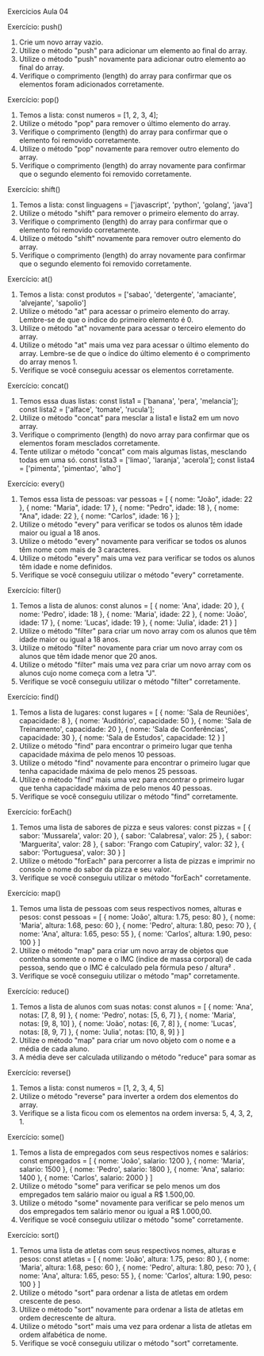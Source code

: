 Exercicios Aula 04

Exercício: push()
1. Crie um novo array vazio.
2. Utilize o método "push" para adicionar um elemento ao final do array.
3. Utilize o método "push" novamente para adicionar outro elemento ao final do array.
4. Verifique o comprimento (length) do array para confirmar que os elementos foram adicionados corretamente.








Exercício: pop()
1. Temos a lista:
const numeros = [1, 2, 3, 4];
1. Utilize o método "pop" para remover o último elemento do array.
2. Verifique o comprimento (length) do array para confirmar que o elemento foi removido corretamente.
3. Utilize o método "pop" novamente para remover outro elemento do array.
4. Verifique o comprimento (length) do array novamente para confirmar que o segundo elemento foi removido
corretamente.









Exercício: shift()
1. Temos a lista:
const linguagens = ['javascript', 'python', 'golang', 'java']
1. Utilize o método "shift" para remover o primeiro elemento do array.
2. Verifique o comprimento (length) do array para confirmar que o elemento foi removido corretamente.
3. Utilize o método "shift" novamente para remover outro elemento do array.
4. Verifique o comprimento (length) do array novamente para confirmar que o segundo elemento foi removido
corretamente.








Exercício: at()
1. Temos a lista:
const produtos = ['sabao', 'detergente', 'amaciante', 'alvejante', 'sapolio']
1. Utilize o método "at" para acessar o primeiro elemento do array. Lembre-se de que o índice do primeiro elemento é 0.
2. Utilize o método "at" novamente para acessar o terceiro elemento do array.
3. Utilize o método "at" mais uma vez para acessar o último elemento do array. Lembre-se de que o índice do último elemento é o comprimento do array menos 1.
4. Verifique se você conseguiu acessar os elementos corretamente.









Exercício: concat()
1. Temos essa duas listas:
const lista1 = ['banana', 'pera', 'melancia'];
const lista2 = ['alface', 'tomate', 'rucula'];
1. Utilize o método "concat" para mesclar a lista1 e lista2 em um novo array.
2. Verifique o comprimento (length) do novo array para confirmar que os elementos foram mesclados corretamente.
3. Tente utilizar o método "concat" com mais algumas listas, mesclando todas em uma só.
const lista3 = ['limao', 'laranja', 'acerola'];
const lista4 = ['pimenta', 'pimentao', 'alho']








Exercício: every()
1. Temos essa lista de pessoas:
var pessoas = [
{ nome: "João", idade: 22 },
{ nome: "Maria", idade: 17 },
{ nome: "Pedro", idade: 18 },
{ nome: "Ana", idade: 22 },
{ nome: "Carlos", idade: 16 }
];
1. Utilize o método "every" para verificar se todos os alunos têm idade maior ou igual a 18 anos.
2. Utilize o método "every" novamente para verificar se todos os alunos têm nome com mais de 3 caracteres.
3. Utilize o método "every" mais uma vez para verificar se todos os alunos têm idade e nome definidos.
4. Verifique se você conseguiu utilizar o método "every" corretamente.








Exercício: filter()
1. Temos a lista de alunos:
const alunos = [
{ nome: 'Ana', idade: 20 },
{ nome: 'Pedro', idade: 18 },
{ nome: 'Maria', idade: 22 },
{ nome: 'João', idade: 17 },
{ nome: 'Lucas', idade: 19 },
{ nome: 'Julia', idade: 21 }
]
1. Utilize o método "filter" para criar um novo array com os alunos que têm idade maior ou igual a 18 anos.
2. Utilize o método "filter" novamente para criar um novo array com os alunos que têm idade menor que 20 anos.
3. Utilize o método "filter" mais uma vez para criar um novo array com os alunos cujo nome começa com a letra "J".
4. Verifique se você conseguiu utilizar o método "filter" corretamente.









Exercício: find()
1. Temos a lista de lugares:
const lugares = [
{ nome: 'Sala de Reuniões', capacidade: 8 },
{ nome: 'Auditório', capacidade: 50 },
{ nome: 'Sala de Treinamento', capacidade: 20 },
{ nome: 'Sala de Conferências', capacidade: 30 },
{ nome: 'Sala de Estudos', capacidade: 12 }
]
1. Utilize o método "find" para encontrar o primeiro lugar que tenha capacidade máxima de pelo menos 10 pessoas.
2. Utilize o método "find" novamente para encontrar o primeiro lugar que tenha capacidade máxima de pelo menos 25
pessoas.
3. Utilize o método "find" mais uma vez para encontrar o primeiro lugar que tenha capacidade máxima de pelo menos
40 pessoas.
4. Verifique se você conseguiu utilizar o método "find" corretamente.









Exercício: forEach()
1. Temos uma lista de sabores de pizza e seus valores:
const pizzas = [
{ sabor: 'Mussarela', valor: 20 },
{ sabor: 'Calabresa', valor: 25 },
{ sabor: 'Marguerita', valor: 28 },
{ sabor: 'Frango com Catupiry', valor: 32 },
{ sabor: 'Portuguesa', valor: 30 }
]
1. Utilize o método "forEach" para percorrer a lista de pizzas e imprimir no console o nome do sabor da pizza e seu
valor.
2. Verifique se você conseguiu utilizar o método "forEach" corretamente.








Exercício: map()
1. Temos uma lista de pessoas com seus respectivos nomes, alturas e pesos:
const pessoas = [
{ nome: 'João', altura: 1.75, peso: 80 },
{ nome: 'Maria', altura: 1.68, peso: 60 },
{ nome: 'Pedro', altura: 1.80, peso: 70 },
{ nome: 'Ana', altura: 1.65, peso: 55 },
{ nome: 'Carlos', altura: 1.90, peso: 100 }
]
1. Utilize o método "map" para criar um novo array de objetos que contenha somente o nome e o IMC (índice de massa
corporal) de cada pessoa, sendo que o IMC é calculado pela fórmula peso / altura² .
2. Verifique se você conseguiu utilizar o método "map" corretamente.








Exercício: reduce()
1. Temos a lista de alunos com suas notas:
const alunos = [
{ nome: 'Ana', notas: [7, 8, 9] },
{ nome: 'Pedro', notas: [5, 6, 7] },
{ nome: 'Maria', notas: [9, 8, 10] },
{ nome: 'João', notas: [6, 7, 8] },
{ nome: 'Lucas', notas: [8, 9, 7] },
{ nome: 'Julia', notas: [10, 8, 9] }
]
1. Utilize o método "map" para criar um novo objeto com o nome e a média de cada aluno.
2. A média deve ser calculada utilizando o método "reduce" para somar as







Exercício: reverse()
1. Temos a lista:
const numeros = [1, 2, 3, 4, 5]
1. Utilize o método "reverse" para inverter a ordem dos elementos do array.
2. Verifique se a lista ficou com os elementos na ordem inversa: 5, 4, 3, 2, 1.







Exercício: some()
1. Temos a lista de empregados com seus respectivos nomes e salários:
const empregados = [
{ nome: 'João', salario: 1200 },
{ nome: 'Maria', salario: 1500 },
{ nome: 'Pedro', salario: 1800 },
{ nome: 'Ana', salario: 1400 },
{ nome: 'Carlos', salario: 2000 }
]
1. Utilize o método "some" para verificar se pelo menos um dos empregados tem salário maior ou igual a R$ 1.500,00.
2. Utilize o método "some" novamente para verificar se pelo menos um dos empregados tem salário menor ou igual a
R$ 1.000,00.
3. Verifique se você conseguiu utilizar o método "some" corretamente.








Exercício: sort()
1. Temos uma lista de atletas com seus respectivos nomes, alturas e pesos:
const atletas = [
{ nome: 'João', altura: 1.75, peso: 80 },
{ nome: 'Maria', altura: 1.68, peso: 60 },
{ nome: 'Pedro', altura: 1.80, peso: 70 },
{ nome: 'Ana', altura: 1.65, peso: 55 },
{ nome: 'Carlos', altura: 1.90, peso: 100 }
]
1. Utilize o método "sort" para ordenar a lista de atletas em ordem crescente de peso.
2. Utilize o método "sort" novamente para ordenar a lista de atletas em ordem decrescente de altura.
3. Utilize o método "sort" mais uma vez para ordenar a lista de atletas em ordem alfabética de nome.
4. Verifique se você conseguiu utilizar o método "sort" corretamente.



